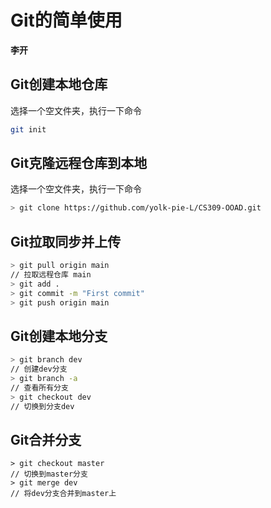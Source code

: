 # Git的简单使用

**李开**



## Git创建本地仓库

选择一个空文件夹，执行一下命令

```bash
git init
```

## Git克隆远程仓库到本地

选择一个空文件夹，执行一下命令

```bash
> git clone https://github.com/yolk-pie-L/CS309-OOAD.git
```

## Git拉取同步并上传

```bash
> git pull origin main
// 拉取远程仓库 main
> git add .
> git commit -m "First commit"
> git push origin main
```

## Git创建本地分支

```bash
> git branch dev
// 创建dev分支
> git branch -a
// 查看所有分支
> git checkout dev
// 切换到分支dev	
```

## Git合并分支

```
> git checkout master
// 切换到master分支
> git merge dev
// 将dev分支合并到master上
```


